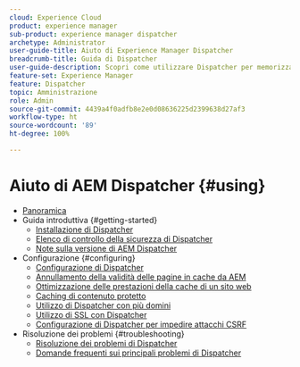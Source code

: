```yaml
---
cloud: Experience Cloud
product: experience manager
sub-product: experience manager dispatcher
archetype: Administrator
user-guide-title: Aiuto di Experience Manager Dispatcher
breadcrumb-title: Guida di Dispatcher
user-guide-description: Scopri come utilizzare Dispatcher per memorizzare in cache, bilanciare il carico e migliorare la sicurezza del server AEM.
feature-set: Experience Manager
feature: Dispatcher
topic: Amministrazione
role: Admin
source-git-commit: 4439a4f0adfb8e2e0d08636225d2399638d27af3
workflow-type: ht
source-wordcount: '89'
ht-degree: 100%

---
```



# Aiuto di AEM Dispatcher {#using}

+ [Panoramica](dispatcher.md)
+ Guida introduttiva {#getting-started}
   + [Installazione di Dispatcher](dispatcher-install.md)
   + [Elenco di controllo della sicurezza di Dispatcher](security-checklist.md)
   + [Note sulla versione di AEM Dispatcher](release-notes.md)
+ Configurazione {#configuring}
   + [Configurazione di Dispatcher](dispatcher-configuration.md)
   + [Annullamento della validità delle pagine in cache da AEM](page-invalidate.md)
   + [Ottimizzazione delle prestazioni della cache di un sito web](https://helpx.adobe.com/it/experience-manager/6-4/sites/deploying/using/configuring-performance.html)
   + [Caching di contenuto protetto](permissions-cache.md)
   + [Utilizzo di Dispatcher con più domini ](dispatcher-domains.md)
   + [Utilizzo di SSL con Dispatcher](dispatcher-ssl.md)
   + [Configurazione di Dispatcher per impedire attacchi CSRF](configuring-dispatcher-to-prevent-csrf.md)
+ Risoluzione dei problemi {#troubleshooting}
   + [Risoluzione dei problemi di Dispatcher](dispatcher-troubleshooting.md)
   + [Domande frequenti sui principali problemi di Dispatcher](dispatcher-faq.md)
